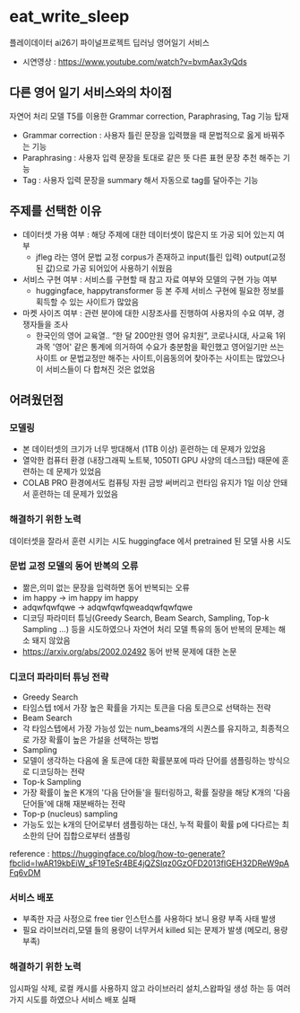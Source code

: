 # eat_write_sleep
플레이데이터 ai26기 파이널프로젝트 딥러닝 영어일기 서비스 
* 시연영상 : https://www.youtube.com/watch?v=bvmAax3yQds


## 다른 영어 일기 서비스와의 차이점
자연어 처리 모델 T5를 이용한 Grammar correction, Paraphrasing, Tag 기능 탑재

* Grammar correction : 사용자 틀린 문장을 입력했을 때 문법적으로 옳게 바꿔주는 기능 
* Paraphrasing : 사용자 입력 문장을 토대로 같은 뜻 다른 표현 문장 추천 해주는 기능
* Tag : 사용자 입력 문장을 summary 해서 자동으로 tag를 달아주는 기능


## 주제를 선택한 이유
* 데이터셋 가용 여부 : 해당 주제에 대한 데이터셋이 많은지 또 가공 되어 있는지 여부
  * jfleg 라는 영어 문법 교정 corpus가 존재하고 input(틀린 입력) output(교정된 값)으로 가공 되어있어 사용하기 쉬웠음   
* 서비스 구현 여부 : 서비스를 구현할 때 참고 자료 여부와 모델의 구현 가능 여부
  * huggingface, happytransformer 등 본 주제 서비스 구현에 필요한 정보를 획득할 수 있는 사이트가 많았음 
* 마켓 사이즈 여부 : 관련 분야에 대한 시장조사를 진행하여 사용자의 수요 여부, 경쟁자들을 조사
  * 한국인의 영어 교육열.. “한 달 200만원 영어 유치원”, 코로나시대, 사교육 1위 과목 '영어' 같은 통계에 의거하여 수요가 충분함을 확인했고 영어일기만 쓰는 사이트 or 문법교정만 해주는 사이트,이음동의어 찾아주는 사이트는 많았으나 이 서비스들이 다 합쳐진 것은 없었음 


## 어려웠던점

### 모델링
* 본 데이터셋의 크기가 너무 방대해서 (1TB 이상) 훈련하는 데 문제가 있었음
* 열악한 컴퓨터 환경 (내장그래픽 노트북, 1050TI GPU 사양의 데스크탑) 때문에 훈련하는 데 문제가 있었음
* COLAB PRO 환경에서도 컴퓨팅 자원 금방 써버리고 런타임 유지가 1일 이상 안돼서 훈련하는 데 문제가 있었음

### 해결하기 위한 노력
데이터셋을 잘라서 훈련 시키는 시도
huggingface 에서 pretrained 된 모델 사용 시도 

### 문법 교정 모델의 동어 반복의 오류
* 짦은,의미 없는 문장을 입력하면 동어 반복되는 오류 
 * im happy -> im happy im happy 
 * adqwfqwfqwe -> adqwfqwfqweadqwfqwfqwe
* 디코딩 파라미터 튜닝(Greedy Search, Beam Search, Sampling, Top-k Sampling ...) 등을 시도하였으나 자연어 처리 모델 특유의 동어 반복의 문제는 해소 돼지 않았음
 * https://arxiv.org/abs/2002.02492 동어 반복 문제에 대한 논문    

### 디코더 파라미터 튜닝 전략
* Greedy Search
 * 타임스텝 t에서 가장 높은 확률을 가지는 토큰을 다음 토큰으로 선택하는 전략
* Beam Search
 * 각 타임스텝에서 가장 가능성 있는 num_beams개의 시퀀스를 유지하고, 최종적으로 가장 확률이 높은 가설을 선택하는 방법
* Sampling
 * 모델이 생각하는 다음에 올 토큰에 대한 확률분포에 따라 단어를 샘플링하는 방식으로 디코딩하는 전략
* Top-k Sampling
 * 가장 확률이 높은 K개의 '다음 단어들'을 필터링하고, 확률 질량을 해당 K개의 '다음 단어들'에 대해 재분배하는 전략
* Top-p (nucleus) sampling
 * 가능도 있는 k개의 단어로부터 샘플링하는 대신, 누적 확률이 확률 p에 다다르는 최소한의 단어 집합으로부터 샘플링

reference : https://huggingface.co/blog/how-to-generate?fbclid=IwAR19kbEiW_sF19TeSr4BE4jQZSIqz0GzOFD2013fIGEH32DReW9pAFq6vDM



### 서비스 배포
* 부족한 자금 사정으로 free tier 인스턴스를 사용하다 보니 용량 부족 사태 발생 
 * 필요 라이브러리,모델 들의 용량이 너무커서 killed 되는 문제가 발생 (메모리, 용량 부족)

### 해결하기 위한 노력

임시파일 삭제, 로컬 캐시를 사용하지 않고 라이브러리 설치,스왑파일 생성 하는 등 여러가지 시도를 하였으나 서비스 배포 실패 


